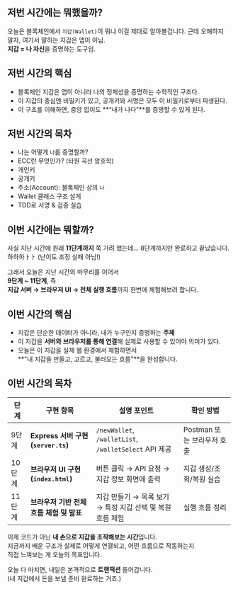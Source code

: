 ## 저번 시간에는 뭐했을까?

오늘은 블록체인에서 `지갑(Wallet)`이 뭐냐 이걸 제대로 알아볼겁니다.
근데 오해하지 말자, 여기서 말하는 지갑은 앱이 아님.  
**지갑 = 나 자신**을 증명하는 도구임.

## 저번 시간의 핵심

- 블록체인 지갑은 앱이 아니라 나의 정체성을 증명하는 수학적인 구조다.
- 이 지갑의 중심엔 비밀키가 있고, 공개키와 서명은 모두 이 비밀키로부터 파생된다.
- 이 구조를 이해하면, 중앙 없이도 **“내가 나다”**를 증명할 수 있게 된다.

## 저번 시간의 목차

- 나는 어떻게 `나`를 증명할까?
- ECC란 무엇인가? (타원 곡선 암호학)
- 개인키
- 공개키
- 주소(Account): 블록체인 상의 `나`
- Wallet 클래스 구조 설계
- TDD로 서명 & 검증 실습

## 이번 시간에는 뭐할까?

사실 지난 시간에 원래 **11단계까지** 쭉 가려 했는데...
8단계까지만 완료하고 끝났습니다. 하하하ㅏㅏ
(난이도 조정 실패 아님!)

그래서 오늘은 지난 시간의 마무리를 이어서  
**9단계 ~ 11단계**, 즉  
**지갑 서버 → 브라우저 UI → 전체 실행 흐름**까지 한번에 체험해보려 합니다.

## 이번 시간의 핵심

- 지갑은 단순한 데이터가 아니라, 내가 누구인지 증명하는 **주체**
- 이 지갑을 **서버와 브라우저를 통해 연결**해 실제로 사용할 수 있어야 의미가 있다.
- 오늘은 이 지갑을 실제 웹 환경에서 체험하면서  
  **"내 지갑을 만들고, 고르고, 불러오는 흐름"**을 완성합니다.

## 이번 시간의 목차

| 단계   | 구현 항목                                | 설명 포인트                                                | 확인 방법                  |
| ------ | ---------------------------------------- | ---------------------------------------------------------- | -------------------------- |
| 9단계  | **Express 서버 구현 (`server.ts`)**      | `/newWallet`, `/walletList`, `/walletSelect` API 제공      | Postman 또는 브라우저 호출 |
| 10단계 | **브라우저 UI 구현 (`index.html`)**      | 버튼 클릭 → API 요청 → 지갑 정보 화면에 출력               | 지갑 생성/조회/복원 실습   |
| 11단계 | **브라우저 기반 전체 흐름 체험 및 발표** | 지갑 만들기 → 목록 보기 → 특정 지갑 선택 및 복원 흐름 체험 | 실행 흐름 정리             |

이제 코드가 아닌 **내 손으로 지갑을 조작해보는 시간**입니다.  
지금까지 배운 구조가 실제로 어떻게 연결되고, 어떤 흐름으로 작동하는지  
직접 느껴보는 게 오늘의 목표입니다.

오늘 다 마치면, 내일은 본격적으로 **트랜잭션** 들어갑니다.  
(내 지갑에서 돈을 보낼 준비 완료하는 거죠.)
